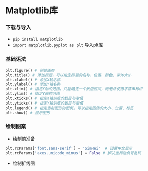 # Matplotlib库

### 下载与导入
- `pip install matplotlib`
- `import matplotlib.pyplot as plt` 导入plt库

### 基础语法
```python
plt.figure() # 创建画布
plt.title() # 添加标题，可以指定标题的名称、位置、颜色、字体大小
plt.xlabel() # 添加X轴名称
plt.ylabel() # 添加Y轴名称
plt.xlim() # 指定X轴的范围，只能确定一个数值区间，而无法使用字符串标识
plt.ylim() # 指定Y轴的范围
plt.xticks() # 指定X轴刻度的数目与取值
plt.yticks() # 指定Y轴刻度的数目与取值
plt.legend() # 指定当前图形的图例，可以指定图例的大小、位置、标签
plt.show() # 显示图形
```

### 绘制图案
- 绘制前准备
```python
plt.rcParams['font.sans-serif'] = 'SimHei'  # 设置中文显示
plt.rcParams['axes.unicode_minus'] = False # 解决坐标轴负号乱码
```
- 绘制折线图